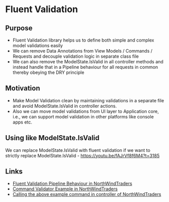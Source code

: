 # Fluent Validation
## Purpose
- Fluent Validation library helps us to define both simple and complex model validations easily
- We can remove Data Annotations from View Models / Commands / Requests and decouple validation logic in separate class file
- We can also remove the ModelState.IsValid in all controller methods and instead handle that in a Pipeline behaviour for all requests in common thereby obeying the DRY principle

## Motivation
- Make Model Validation clean by maintaining validations in a separate file and avoid ModelState.IsValid in controller actions.
- Also we can move model validations from UI layer to Application core, i.e., we can support model validation in other platforms like console apps etc.

## Using like ModelState.IsValid
We can replace ModelState.IsValid with fluent validation if we want to strictly replace ModelState.IsValid - https://youtu.be/fAJrVf8f6M4?t=3185

## Links
- [Fluent Validation Pipeline Behaviour in NorthWindTraders](https://github.com/jasontaylordev/NorthwindTraders/blob/master/Src/Application/Common/Behaviours/RequestValidationBehavior.cs)
- [Command Validator Example in NorthWindTraders](https://github.com/jasontaylordev/NorthwindTraders/blob/master/Src/Application/Customers/Commands/CreateCustomer/CreateCustomerCommandValidator.cs)
- [Calling the above example command in controller of NorthWindTraders](https://github.com/jasontaylordev/NorthwindTraders/blob/28e05758d93cb838c68b91d73d8c3f28ceafe42f/Src/WebUI/Controllers/CustomersController.cs#L37)
